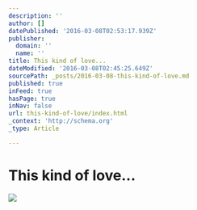 ```yaml
---
description: ''
author: []
datePublished: '2016-03-08T02:53:17.939Z'
publisher:
  domain: ''
  name: ''
title: This kind of love...
dateModified: '2016-03-08T02:45:25.649Z'
sourcePath: _posts/2016-03-08-this-kind-of-love.md
published: true
inFeed: true
hasPage: true
inNav: false
url: this-kind-of-love/index.html
_context: 'http://schema.org'
_type: Article

---
```

# This kind of love...
![](https://the-grid-user-content.s3-us-west-2.amazonaws.com/760a2682-c442-41e5-91bd-508102845157.png)